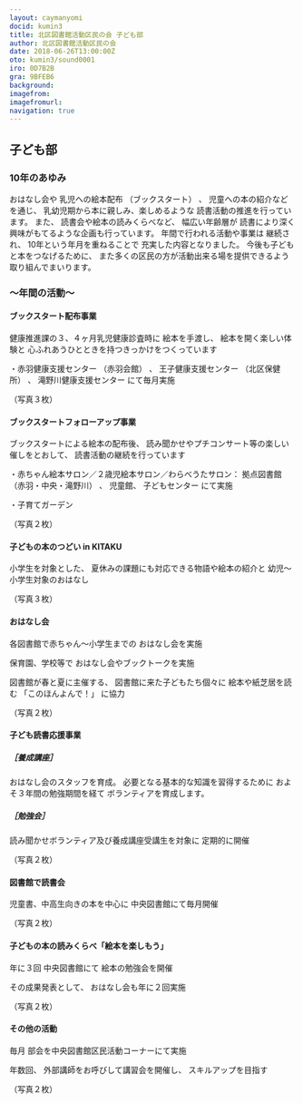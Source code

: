 ```yaml
---
layout: caymanyomi
docid: kumin3
title: 北区図書館活動区民の会 子ども部
author: 北区図書館活動区民の会
date: 2018-06-26T13:00:00Z
oto: kumin3/sound0001
iro: 0D7B2B
gra: 9BFEB6
background: 
imagefrom: 
imagefromurl: 
navigation: true
---
```

   
## <span data-dur="1.589" data-begin="0.000">子ども部</span>

<!--span data-dur="1.64" data-begin="1.589">読み上げ時間</span>
<span data-dur="3.259" data-begin="3.229">約7分45秒消す</span-->

### <span data-dur="2.576" data-begin="6.488">10年のあゆみ</span>

<span data-dur="1.497" data-begin="9.064">おはなし会や</span>
<span data-dur="2.061" data-begin="10.561">乳児への絵本配布</span>
<span data-dur="1.688" data-begin="12.622">（ブックスタート）</span>
<span data-dur="0.5" data-begin="14.310">、</span>
<span data-dur="3.07" data-begin="14.810">児童への本の紹介などを通じ、</span>
<span data-dur="3.771" data-begin="17.880">乳幼児期から本に親しみ、楽しめるような</span>
<span data-dur="4.284" data-begin="21.651">読書活動の推進を行っています。</span>
<span data-dur="0.945" data-begin="25.935">また、</span>
<span data-dur="2.837" data-begin="26.880">読書会や絵本の読みくらべなど、</span>
<span data-dur="2.106" data-begin="29.717">幅広い年齢層が</span>
<span data-dur="6.243" data-begin="31.823">読書により深く興味がもてるような企画も行っています。</span>
<span data-dur="3.437" data-begin="38.066">年間で行われる活動や事業は</span>
<span data-dur="1.315" data-begin="41.503">継続され、</span>
<span data-dur="3.06" data-begin="42.818">10年という年月を重ねることで</span>
<span data-dur="3.347" data-begin="45.878">充実した内容となりました。</span>
<span data-dur="3.444" data-begin="49.225">今後も子どもと本をつなげるために、</span>
<span data-dur="5.229" data-begin="52.669">また多くの区民の方が活動出来る場を提供できるよう</span>
<span data-dur="3.194" data-begin="57.898">取り組んでまいります。</span>

### <span data-dur="2.713" data-begin="61.092">～年間の活動～</span>

#### <span data-dur="3.542" data-begin="63.805">ブックスタート配布事業</span>

<span data-dur="5.034" data-begin="67.347">健康推進課の３、４ヶ月乳児健康診査時に</span>
<span data-dur="1.738" data-begin="72.381">絵本を手渡し、</span>
<span data-dur="3.404" data-begin="74.119">絵本を開く楽しい体験と</span>
<span data-dur="5.268" data-begin="77.523">心ふれあうひとときを持つきっかけをつくっています</span>

<span data-dur="2.618" data-begin="82.791">・赤羽健康支援センター</span>
<span data-dur="1.683" data-begin="85.409">（赤羽会館）</span>
<span data-dur="0.5" data-begin="87.092">、</span>
<span data-dur="2.514" data-begin="87.592">王子健康支援センター</span>
<span data-dur="1.638" data-begin="90.106">（北区保健所）</span>
<span data-dur="0.5" data-begin="91.744">、</span>
<span data-dur="2.702" data-begin="92.244">滝野川健康支援センター</span>
<span data-dur="3.407" data-begin="94.946">にて毎月実施</span>

<span data-dur="2.189" data-begin="98.353">（写真３枚）</span>

<!--span data-dur="1.726" data-begin="100.542">１枚目</span>
<span data-dur="3.896" data-begin="102.268">お揃いのエプロンを着けて活動します</span>
<span data-dur="1.704" data-begin="106.164">２枚目</span>
<span data-dur="2.393" data-begin="107.868">配本セット</span>
<span data-dur="1.812" data-begin="110.261">３枚目</span>
<span data-dur="2.88" data-begin="112.073">笑顔を大切にしています</span>
<span data-dur="3.144" data-begin="114.953">写真終わり</span-->

#### <span data-dur="3.901" data-begin="118.097">ブックスタートフォローアップ事業</span>

<span data-dur="3.017" data-begin="121.998">ブックスタートによる絵本の配布後、</span>
<span data-dur="5.066" data-begin="125.015">読み聞かせやプチコンサート等の楽しい催しをとおして、</span>
<span data-dur="4.637" data-begin="130.081">読書活動の継続を行っています</span>

<span data-dur="4.76" data-begin="134.718">・赤ちゃん絵本サロン／２歳児絵本サロン／わらべうたサロン：</span>
<span data-dur="1.556" data-begin="139.478">拠点図書館</span>
<span data-dur="2.858" data-begin="141.034">（赤羽・中央・滝野川）</span>
<span data-dur="0.5" data-begin="143.892">、</span>
<span data-dur="1.366" data-begin="144.392">児童館、</span>
<span data-dur="1.579" data-begin="145.758">子どもセンター</span>
<span data-dur="2.983" data-begin="147.337">にて実施</span>

<span data-dur="2.832" data-begin="150.320">・子育てガーデン</span>

<span data-dur="2.027" data-begin="153.152">（写真２枚）</span>

<!--span data-dur="1.727" data-begin="155.179">１枚目</span>
<span data-dur="2.132" data-begin="156.906">子育てガーデン</span>
<span data-dur="1.763" data-begin="159.038">説明</span>
<span data-dur="1.525" data-begin="160.801">広い部屋で、</span>
<span data-dur="4.177" data-begin="162.326">大きくカラフルな布を大人たちが持って広げ、</span>
<span data-dur="4.482" data-begin="166.503">その下に子供たちが入って遊んでいます</span>
<span data-dur="1.703" data-begin="170.985">２枚目</span>
<span data-dur="2.095" data-begin="172.688">わらべうたサロン</span>
<span data-dur="1.763" data-begin="174.783">説明</span>
<span data-dur="1.656" data-begin="176.546">広い和室で、</span>
<span data-dur="4.697" data-begin="178.202">大勢の大人と子供が輪になって座っています</span>
<span data-dur="3.144" data-begin="182.899">写真終わり</span-->

#### <span data-dur="3.677" data-begin="186.043">子どもの本のつどい in KITAKU</span>

<span data-dur="2.53" data-begin="189.720">小学生を対象とした、</span>
<span data-dur="5.088" data-begin="192.250">夏休みの課題にも対応できる物語や絵本の紹介と</span>
<span data-dur="4.924" data-begin="197.338">幼児～小学生対象のおはなし</span>

<span data-dur="2.189" data-begin="202.262">（写真３枚）</span>

<!--span data-dur="1.727" data-begin="204.451">１枚目</span>
<span data-dur="2.936" data-begin="206.178">ユニバーサル部とコラボ</span>
<span data-dur="1.704" data-begin="209.114">２枚目</span>
<span data-dur="1.468" data-begin="210.818">５つの島</span>
<span data-dur="0.938" data-begin="212.286">（テーマ）</span>
<span data-dur="1.293" data-begin="213.224">を作って、</span>
<span data-dur="1.615" data-begin="214.517">その島ごとに</span>
<span data-dur="4.976" data-begin="216.132">わくわく、どきどきする絵本と本を用意しました</span>
<span data-dur="1.813" data-begin="221.108">３枚目</span>
<span data-dur="1.763" data-begin="222.921">説明</span>
<span data-dur="2.984" data-begin="224.684">テーブルの上のたくさんの絵本を</span>
<span data-dur="2.993" data-begin="227.668">手にとって見る大人と子供</span>
<span data-dur="3.145" data-begin="230.661">写真終わり</span-->

#### <span data-dur="2.209" data-begin="233.806">おはなし会</span>

<span data-dur="3.832" data-begin="236.015">各図書館で赤ちゃん～小学生までの</span>
<span data-dur="3.209" data-begin="239.847">おはなし会を実施</span>

<span data-dur="2.576" data-begin="243.056">保育園、学校等で</span>
<span data-dur="4.079" data-begin="245.632">おはなし会やブックトークを実施</span>

<span data-dur="3.322" data-begin="249.711">図書館が春と夏に主催する、</span>
<span data-dur="2.851" data-begin="253.033">図書館に来た子どもたち個々に</span>
<span data-dur="2.218" data-begin="255.884">絵本や紙芝居を読む</span>
<span data-dur="1.653" data-begin="258.102">「このほんよんで！」</span>
<span data-dur="2.673" data-begin="259.755">に協力</span>

<span data-dur="2.027" data-begin="262.428">（写真２枚）</span>

<!--span data-dur="1.726" data-begin="264.455">１枚目</span>
<span data-dur="2.92" data-begin="266.181">手話つきおはなし会</span>
<span data-dur="1.703" data-begin="269.101">２枚目</span>
<span data-dur="1.763" data-begin="270.804">説明</span>
<span data-dur="2.312" data-begin="272.567">紙芝居をする大人、</span>
<span data-dur="4.298" data-begin="274.879">それを座ってみているたくさんの子どもたち</span>
<span data-dur="3.144" data-begin="279.177">写真終わり</span-->

#### <span data-dur="3.312" data-begin="282.321">子ども読書応援事業</span>

##### <span data-dur="2.068" data-begin="285.633">［養成講座］</span>

<span data-dur="3.394" data-begin="287.701">おはなし会のスタッフを育成。</span>
<span data-dur="4.032" data-begin="291.095">必要となる基本的な知識を習得するために</span>
<span data-dur="3.538" data-begin="295.127">およそ３年間の勉強期間を経て</span>
<span data-dur="3.151" data-begin="298.665">ボランティアを育成します。</span>

##### <span data-dur="1.99" data-begin="303.516">［勉強会］</span>

<span data-dur="5.177" data-begin="305.506">読み聞かせボランティア及び養成講座受講生を対象に</span>
<span data-dur="3.056" data-begin="310.683">定期的に開催</span>

<span data-dur="2.028" data-begin="313.739">（写真２枚）</span>

<!--span data-dur="1.726" data-begin="315.767">１枚目</span>
<span data-dur="5.007" data-begin="317.493">皆で同じ思いと目的をもって活動しています</span>
<span data-dur="1.763" data-begin="322.500">説明</span>
<span data-dur="2.295" data-begin="324.263">冊子の表紙</span>
<span data-dur="2.523" data-begin="326.558">「図書館ボランティア心得</span>
<span data-dur="2.287" data-begin="329.081">子どもと本をつなぐために」</span>
<span data-dur="1.119" data-begin="331.368">と書かれ、</span>
<span data-dur="4.371" data-begin="332.487">読み聞かせの様子を描いたイラストがあります。</span>
<span data-dur="1.704" data-begin="336.858">２枚目</span>
<span data-dur="2.53" data-begin="338.562">勉強でスキルアップ！</span>
<span data-dur="2.095" data-begin="341.092">写真終わり</span-->

#### <span data-dur="2.77" data-begin="343.187">図書館で読書会</span>

<span data-dur="3.865" data-begin="345.957">児童書、中高生向きの本を中心に</span>
<span data-dur="4.792" data-begin="349.822">中央図書館にて毎月開催</span>

<span data-dur="2.027" data-begin="354.614">（写真２枚）</span>

<!--span data-dur="1.726" data-begin="356.641">１枚目</span>
<span data-dur="3.682" data-begin="358.367">平成２９年度に読んだ本</span>
<span data-dur="1.704" data-begin="362.049">２枚目</span>
<span data-dur="1.763" data-begin="363.753">説明</span>
<span data-dur="3.407" data-begin="365.516">テーブルを囲んで話し合う人々</span>
<span data-dur="3.915" data-begin="368.923">各自の前に本や書類があります</span>
<span data-dur="3.144" data-begin="372.838">写真終わり</span-->

#### <span data-dur="2.164" data-begin="375.982">子どもの本の読みくらべ</span><span data-dur="2.664" data-begin="378.146">「絵本を楽しもう」</span>

<span data-dur="1.632" data-begin="380.810">年に３回</span>
<span data-dur="2.022" data-begin="382.442">中央図書館にて</span>
<span data-dur="3.754" data-begin="384.464">絵本の勉強会を開催</span>

<span data-dur="2.333" data-begin="388.218">その成果発表として、</span>
<span data-dur="4.627" data-begin="390.551">おはなし会も年に２回実施</span>

<span data-dur="2.028" data-begin="395.178">（写真２枚）</span>

<!--span data-dur="1.726" data-begin="397.206">１枚目</span>
<span data-dur="1.763" data-begin="398.932">説明</span>
<span data-dur="3.407" data-begin="400.695">テーブルを囲んで話し合う人々</span>
<span data-dur="4.265" data-begin="404.102">各自の前に本や書類があります</span>
<span data-dur="1.703" data-begin="408.367">２枚目</span>
<span data-dur="3.259" data-begin="410.070">平成２９年度の読みくらべ</span>
<span data-dur="1.763" data-begin="413.329">説明</span>
<span data-dur="3.57" data-begin="415.092">読みくらべ開催を案内するポスター</span>
<span data-dur="1.814" data-begin="418.662">「絵本を楽しもう」</span>
<span data-dur="2.224" data-begin="420.476">と書かれています</span>
<span data-dur="3.144" data-begin="422.700">写真終わり</span-->

#### <span data-dur="2.274" data-begin="425.844">その他の活動</span>

<span data-dur="1.194" data-begin="428.118">毎月</span>
<span data-dur="5.888" data-begin="429.312">部会を中央図書館区民活動コーナーにて実施</span>

<span data-dur="1.512" data-begin="435.200">年数回、</span>
<span data-dur="4.092" data-begin="436.712">外部講師をお呼びして講習会を開催し、</span>
<span data-dur="3.205" data-begin="440.804">スキルアップを目指す</span>

<span data-dur="2.027" data-begin="444.009">（写真２枚）</span>

<!--span data-dur="1.727" data-begin="446.036">１枚目</span>
<span data-dur="2.979" data-begin="447.763">小澤俊夫先生をお招きして</span>
<span data-dur="3.477" data-begin="450.742">昔話について学びました</span>
<span data-dur="1.704" data-begin="454.219">２枚目</span>
<span data-dur="3.267" data-begin="455.923">部会の様子</span>
<span data-dur="1.127" data-begin="459.190">以上で、</span>
<span data-dur="3.739" data-begin="460.317">子ども部の読み上げを終わります消す。</span-->

